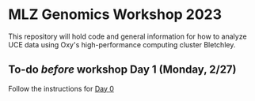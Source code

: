 # MLZ Genomics Workshop 2023

This repository will hold code and general information for how to analyze UCE data using Oxy's high-performance computing cluster Bletchley.

## To-do *before* workshop Day 1 (Monday, 2/27)

Follow the instructions for [Day 0](https://github.com/jsalt/MLZ_UCE_workshop_2023/blob/main/Day_0_MLZ_UCE_workshop.md)
